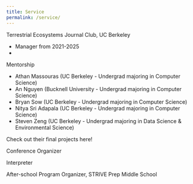 ```yaml
---
title: Service
permalink: /service/
---
```


Terrestrial Ecosystems Journal Club, UC Berkeley
- Manager from 2021-2025
- 

Mentorship
- Athan Massouras (UC Berkeley - Undergrad majoring in Computer Science)
- An Nguyen (Bucknell University - Undergrad majoring in Computer Science)
- Bryan Sow (UC Berkeley - Undergrad majoring in Computer Science)
- Nitya Sri Adapala (UC Berkeley - Undergrad majoring in Computer Science)
- Steven Zeng (UC Berkeley - Undergrad majoring in Data Science & Environmental Science)

Check out their final projects here! 

Conference Organizer

Interpreter


After-school Program Organizer, STRIVE Prep Middle School
